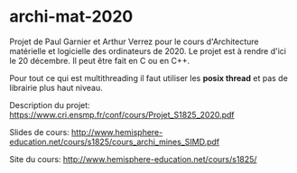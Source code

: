 # archi-mat-2020
Projet de Paul Garnier et Arthur Verrez pour le cours d'Architecture matérielle et logicielle des ordinateurs de 2020.
Le projet est à rendre d'ici le 20 décembre.
Il peut être fait en C ou en C++.

Pour tout ce qui est multithreading il faut utiliser les **posix thread** et pas de librairie plus haut niveau.

Description du projet: https://www.cri.ensmp.fr/conf/cours/Projet_S1825_2020.pdf

Slides de cours: http://www.hemisphere-education.net/cours/s1825/cours_archi_mines_SIMD.pdf

Site du cours: http://www.hemisphere-education.net/cours/s1825/

